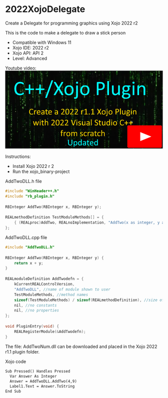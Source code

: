 # 2022XojoDelegate
Create a Delegate for programming graphics using Xojo 2022 r2

This is the code to make a delegate to draw a stick person
  - Compatible with Windows 11
  - Xojo IDE: 2022 r2
  - Xojo API: API 2
  - Level: Advanced
  
  Youtube video:
[![Xojo Plugin Creation from Scratch](https://github.com/eugenedakin/2022XojoPlugin/blob/main/PluginScreenUpdated.png)](https://youtu.be/Ap3Ufre_RXk)

Instructions:
- Install Xojo 2022 r 2
- Run the xojo_binary-project

AddTwoDLL.h file
```C++
#include "WinHeader++.h"
#include "rb_plugin.h"

RBInteger AddTwo(RBInteger x, RBInteger y);

REALmethodDefinition TestModuleMethods[] = {
	{ (REALproc)AddTwo, REALnoImplementation, "AddTwo(x as integer, y as integer) as integer", REALconsoleSafe },
};
```

AddTwoDLL.cpp file
```C++
#include "AddTwoDLL.h"

RBInteger AddTwo(RBInteger x, RBInteger y) {
	return x + y;
}

REALmoduleDefinition AddTwodefn = {
	kCurrentREALControlVersion,
	"AddTwoDLL", //name of module shown to user
	TestModuleMethods, //method names
	sizeof(TestModuleMethods) / sizeof(REALmethodDefinition), //size of methods
	nil, //no constants
	nil, //no properties
};

void PluginEntry(void) {
	REALRegisterModule(&AddTwodefn);
}
```

The file: AddTwoNum.dll can be downloaded and placed in the Xojo 2022 r1.1 plugin folder.

Xojo code
```xojo
Sub Pressed() Handles Pressed
  Var Answer As Integer
  Answer = AddTwoDLL.AddTwo(4,9)
  Label1.Text = Answer.ToString
End Sub
```
